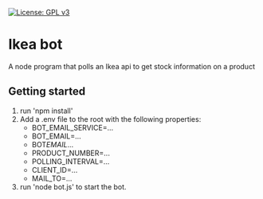 [![License: GPL v3](https://img.shields.io/badge/License-GPLv3-blue.svg)](https://www.gnu.org/licenses/gpl-3.0)

# Ikea bot

A node program that polls an Ikea api to get stock information on a product

## Getting started

1. run 'npm install'
1. Add a .env file to the root with the following properties:
   - BOT_EMAIL_SERVICE=...
   - BOT_EMAIL=...
   - BOT*EMAIL*...
   - PRODUCT_NUMBER=...
   - POLLING_INTERVAL=...
   - CLIENT_ID=...
   - MAIL_TO=...
1. run 'node bot.js' to start the bot.
